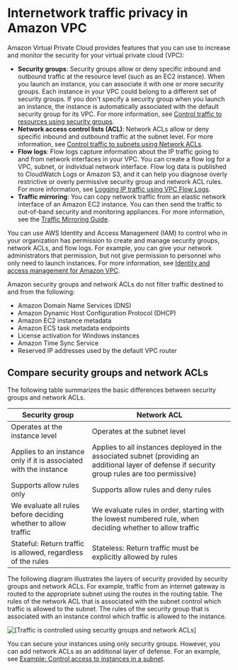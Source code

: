 # Internetwork traffic privacy in Amazon VPC<a name="VPC_Security"></a>

Amazon Virtual Private Cloud provides features that you can use to increase and monitor the security for your virtual private cloud \(VPC\):
+ **Security groups**: Security groups allow or deny specific inbound and outbound traffic at the resource level \(such as an EC2 instance\)\. When you launch an instance, you can associate it with one or more security groups\. Each instance in your VPC could belong to a different set of security groups\. If you don't specify a security group when you launch an instance, the instance is automatically associated with the default security group for its VPC\. For more information, see [Control traffic to resources using security groups](VPC_SecurityGroups.md)\.
+ **Network access control lists \(ACL\)**: Network ACLs allow or deny specific inbound and outbound traffic at the subnet level\. For more information, see [Control traffic to subnets using Network ACLs](vpc-network-acls.md)\.
+ **Flow logs**: Flow logs capture information about the IP traffic going to and from network interfaces in your VPC\. You can create a flow log for a VPC, subnet, or individual network interface\. Flow log data is published to CloudWatch Logs or Amazon S3, and it can help you diagnose overly restrictive or overly permissive security group and network ACL rules\. For more information, see [Logging IP traffic using VPC Flow Logs](flow-logs.md)\.
+ **Traffic mirroring**: You can copy network traffic from an elastic network interface of an Amazon EC2 instance\. You can then send the traffic to out\-of\-band security and monitoring appliances\. For more information, see the [Traffic Mirroring Guide](https://docs.aws.amazon.com/vpc/latest/mirroring/)\.

You can use AWS Identity and Access Management \(IAM\) to control who in your organization has permission to create and manage security groups, network ACLs, and flow logs\. For example, you can give your network administrators that permission, but not give permission to personnel who only need to launch instances\. For more information, see [Identity and access management for Amazon VPC](security-iam.md)\.

Amazon security groups and network ACLs do not filter traffic destined to and from the following:
+ Amazon Domain Name Services \(DNS\)
+ Amazon Dynamic Host Configuration Protocol \(DHCP\)
+ Amazon EC2 instance metadata
+ Amazon ECS task metadata endpoints
+ License activation for Windows instances
+ Amazon Time Sync Service
+ Reserved IP addresses used by the default VPC router

## Compare security groups and network ACLs<a name="VPC_Security_Comparison"></a>

The following table summarizes the basic differences between security groups and network ACLs\.


| Security group | Network ACL | 
| --- | --- | 
| Operates at the instance level | Operates at the subnet level | 
| Applies to an instance only if it is associated with the instance | Applies to all instances deployed in the associated subnet \(providing an additional layer of defense if security group rules are too permissive\) | 
| Supports allow rules only | Supports allow rules and deny rules | 
| We evaluate all rules before deciding whether to allow traffic | We evaluate rules in order, starting with the lowest numbered rule, when deciding whether to allow traffic | 
| Stateful: Return traffic is allowed, regardless of the rules | Stateless: Return traffic must be explicitly allowed by rules | 

The following diagram illustrates the layers of security provided by security groups and network ACLs\. For example, traffic from an internet gateway is routed to the appropriate subnet using the routes in the routing table\. The rules of the network ACL that is associated with the subnet control which traffic is allowed to the subnet\. The rules of the security group that is associated with an instance control which traffic is allowed to the instance\.

![\[Traffic is controlled using security groups and network ACLs\]](http://docs.aws.amazon.com/vpc/latest/userguide/images/security-diagram_updated.png)

You can secure your instances using only security groups\. However, you can add network ACLs as an additional layer of defense\. For an example, see [Example: Control access to instances in a subnet](vpc-network-acls.md#nacl-examples)\.